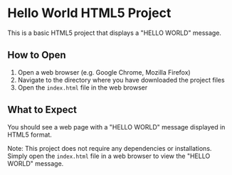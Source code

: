 Hello World HTML5 Project
========================

This is a basic HTML5 project that displays a "HELLO WORLD" message.

How to Open
------------

1. Open a web browser (e.g. Google Chrome, Mozilla Firefox)
2. Navigate to the directory where you have downloaded the project files
3. Open the `index.html` file in the web browser

What to Expect
--------------

You should see a web page with a "HELLO WORLD" message displayed in HTML5 format.

Note: This project does not require any dependencies or installations. Simply open the `index.html` file in a web browser to view the "HELLO WORLD" message.